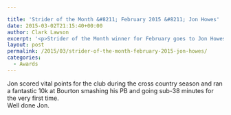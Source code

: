 ```yaml
---

title: 'Strider of the Month &#8211; February 2015 &#8211; Jon Howes'
date: 2015-03-02T21:15:40+00:00
author: Clark Lawson
excerpt: '<p>Strider of the Month winner for February goes to Jon Howes.</p>'
layout: post
permalink: /2015/03/strider-of-the-month-february-2015-jon-howes/
categories:
  - Awards
---
```

Jon scored vital points for the club during the cross country season and ran a fantastic 10k at Bourton smashing his PB and going sub-38 minutes for the very first time.  
Well done Jon.